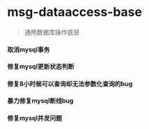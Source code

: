 # msg-dataaccess-base

> 通用数据库操作底层

#### 取消mysql事务

#### 修复mysql更新状态判断

#### 修复8小时候可以查询却无法参数化查询的bug

#### 暴力修复mysql断线bug

#### 修复mysql并发问题